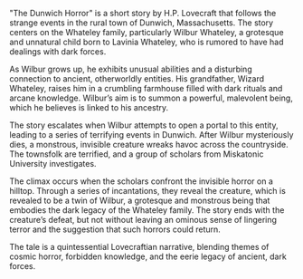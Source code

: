 "The Dunwich Horror" is a short story by H.P. Lovecraft that follows the strange events in the rural town of Dunwich, Massachusetts. The story centers on the Whateley family, particularly Wilbur Whateley, a grotesque and unnatural child born to Lavinia Whateley, who is rumored to have had dealings with dark forces.

As Wilbur grows up, he exhibits unusual abilities and a disturbing connection to ancient, otherworldly entities. His grandfather, Wizard Whateley, raises him in a crumbling farmhouse filled with dark rituals and arcane knowledge. Wilbur’s aim is to summon a powerful, malevolent being, which he believes is linked to his ancestry.

The story escalates when Wilbur attempts to open a portal to this entity, leading to a series of terrifying events in Dunwich. After Wilbur mysteriously dies, a monstrous, invisible creature wreaks havoc across the countryside. The townsfolk are terrified, and a group of scholars from Miskatonic University investigates.

The climax occurs when the scholars confront the invisible horror on a hilltop. Through a series of incantations, they reveal the creature, which is revealed to be a twin of Wilbur, a grotesque and monstrous being that embodies the dark legacy of the Whateley family. The story ends with the creature’s defeat, but not without leaving an ominous sense of lingering terror and the suggestion that such horrors could return.

The tale is a quintessential Lovecraftian narrative, blending themes of cosmic horror, forbidden knowledge, and the eerie legacy of ancient, dark forces.